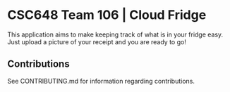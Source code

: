 # CSC648 Team 106 | Cloud Fridge

This application aims to make keeping track of what is in your fridge easy.
Just upload a picture of your receipt and you are ready to go!

## Contributions

See CONTRIBUTING.md for information regarding contributions.